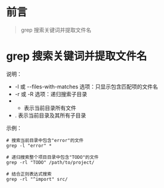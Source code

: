 # 前言

> grep 搜索关键词并提取文件名

# grep 搜索关键词并提取文件名

说明：

- -l 或 --files-with-matches 选项：只显示包含匹配项的文件名
- -r 或 -R 选项：递归搜索子目录
- * 表示当前目录所有文件
- . 表示当前目录及其所有子目录

示例：

```shell
# 搜索当前目录中包含"error"的文件
grep -l "error" *

# 递归搜索整个项目目录中包含"TODO"的文件
grep -rl "TODO" /path/to/project/

# 结合正则表达式搜索
grep -rl "^import" src/
```